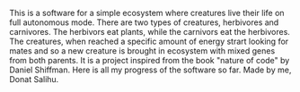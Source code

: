 This is a software for a simple ecosystem where creatures live their life on full autonomous mode. There are two types of creatures, herbivores and carnivores. The herbivors eat plants, while the carnivors eat the herbivores. The creatures, when reached a specific amount of energy strart looking for mates and so a new creature is brought in ecosystem with mixed genes from both parents.
It is a project inspired from the book "nature of code" by Daniel Shiffman. 
Here is all my progress of the software so far.
Made by me, Donat Salihu.
